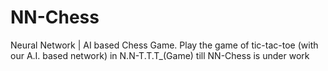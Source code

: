 # NN-Chess
Neural Network | AI based Chess Game.
Play the game of tic-tac-toe (with our A.I. based network) in N.N-T.T.T_(Game) till NN-Chess is under work

